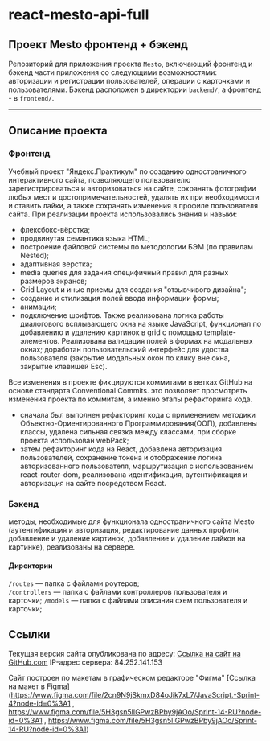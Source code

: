 # react-mesto-api-full 
## Проект Mesto фронтенд + бэкенд
Репозиторий для приложения проекта `Mesto`, включающий фронтенд и бэкенд части приложения со следующими возможностями: авторизации и регистрации пользователей, операции с карточками и пользователями. Бэкенд расположен в директории `backend/`, а фронтенд - в `frontend/`. 
  
------

## Описание проекта
### Фронтенд 

Учебный проект "Яндекс.Практикум" по созданию одностраничного интерактивного сайта, позволяющего пользователю зарегистрироваться и авторизоваться на сайте, сохранять фотографии любых мест и достопримечательностей, удалять их при необходимости и ставить лайки, а также сохранять изменения в профиле пользователя сайта. 
При реализации проекта использовались знания и навыки:
* флексбокс-вёрстка;
* продвинутая семантика языка HTML;
* построение файловой системы по методологии БЭМ (по правилам Nested);
* адаптивная верстка;
* media queries для задания специфичный правил для разных размеров экранов;
* Grid Layout и иные приемы для создания "отзывчивого дизайна";
* создание и стилизация полей ввода информации формы;
* анимации;
* подключение шрифтов.
Также реализована логика работы диалогового всплывающего окна на языке JavaScript, функционал по добавлению и удалению картинок в grid с помощью template-элементов. Реализована валидация полей в формах на модальных окнах; доработан пользовательский  интерфейс для удоства пользователя (закрытие модальных окон по клику вне окна, закрытие клавишей Esc).

Все изменения в проекте фикцируются коммитами в ветках GitHub на основе стандарта Conventional Commits. это позволяет просмотреть изменения проекта по коммитам, а именно этапы рефакторинга кода.
* сначала был выполнен рефакторинг кода с применением методики Объектно-Ориентированного Программирования(ООП), добавлены классы, удалена сильная связка между классами, при сборке проекта использован webPack;
* затем рефакторинг кода на React, добавлена авторизация пользователей, сохранение токена и отображение логина авторизованного пользователя, маршрутизация с использованием react-router-dom, реализована идентификация, аутентификация и авторизация на сайте посредством React.

### Бэкенд

методы, необходимые для функционала одностраничного сайта  Mesto (аутентификация и авторизация, редактирование данных профиля, добавление и удаление картинок, добавление и удаление лайков на картинке), реализованы на сервере.

#### Директории

`/routes` — папка с файлами роутеров;  
`/controllers` — папка с файлами контроллеров пользователя и карточки; 
`/models` — папка с файлами описания схем пользователя и карточки;

## Ссылки

Текущая версия сайта опубликована по адресу:
[Ссылка на сайт на GitHub.com](https://github.com/itdolmatova/react-mesto-api-full.git)
IP-адрес сервера: 84.252.141.153

Сайт построен по макетам в графическом редакторе "Фигма" 
[Ссылка на макет в Figma](https://www.figma.com/file/2cn9N9jSkmxD84oJik7xL7/JavaScript.-Sprint-4?node-id=0%3A1 , 
https://www.figma.com/file/5H3gsn5lIGPwzBPby9jAOo/Sprint-14-RU?node-id=0%3A1 , https://www.figma.com/file/5H3gsn5lIGPwzBPby9jAOo/Sprint-14-RU?node-id=0%3A1)
